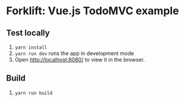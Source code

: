 # Forklift: Vue.js TodoMVC example

## Test locally

1. `yarn install`
2. `yarn run dev` runs the app in development mode
3. Open <http://localhost:8080/> to view it in the browser.

## Build

1. `yarn run build`
